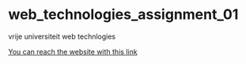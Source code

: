 # web_technologies_assignment_01
 vrije universiteit web technlogies
 
 [You can reach the website with this link](https://kucukbahadir.github.io/assignment_01/)
 

